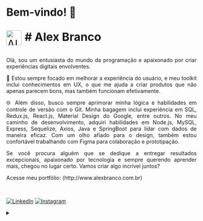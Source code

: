# Bem-vindo! 👋

<p style="font-size: 30px;">
    <img align="center" alt="Alex Branco" width="40px" src="https://github.com/alexbranco85.png/">
    <strong># Alex Branco</strong>
</p>

<p align="justify"> Olá, sou um entusiasta do mundo da programação e apaixonado por criar experiências digitais envolventes.</p>

<p align="justify">🚀 Estou sempre focado em melhorar a experiência do usuário, e meu toolkit inclui conhecimentos em UX, o que me ajuda a criar produtos que não apenas parecem bons, mas também funcionam efetivamente.</p>

<p align="justify">🌐 Além disso, busco sempre aprimorar minha lógica e habilidades em controle de versão com o Git. Minha bagagem inclui experiência em SQL, Redux.js, React.js, Material Design do Google, entre outros. No meu caminho de desenvolvimento, adquiri habilidades em Node.js, MySQL, Express, Sequelize, Axios, Java e SpringBoot para lidar com dados de maneira eficaz. Com um olho afiado para o design, também estou confortável trabalhando com Figma para colaboração e prototipação.</p>

<p align="justify">Se você procura alguém que se dedique a entregar resultados excepcionais, apaixonado por tecnologia e sempre querendo aprender mais, chegou no lugar certo. Vamos criar algo incrível juntos?</p>

<p align="justify">Acesse meu portfólio: (http://www.alexbranco.com.br)</p>
 
<br>

[![LinkedIn](https://img.shields.io/badge/-LinkedIn-000?style=for-the-badge&logo=linkedin&logoColor=fc6326&color:FFF)](linkedin.com/in/alex-branco-08449b1b7)
[![Instagram](https://img.shields.io/badge/-Instagram-000?style=for-the-badge&logo=instagram&logoColor=fc6326&color:FFF)](https://www.instagram.com/alexbranco85/)

<details align="left">
  <summary></summary> 
 
  - Badges by <a href="https://shields.io/">shields.io</a><br>
  - <a href="https://br.freepik.com/vetores-gratis/hacker-operando-uma-ilustracao-do-icone-dos-desenhos-animados-laptop-conceito-de-icone-de-tecnologia-isolado-estilo-flat-cartoon_11602236.htm#query=programador%20desenho&position=0&from_view=keyword&track=ais&uuid=8651b8a5-5c16-4f42-ab46-1ac97a60524d">Imagem de catalyststuff</a> no Freepik
 
  <div align="right">Made with 💜 by <a href="https://github.com/elidianaandrade">EA</a>.</div>

</details>
